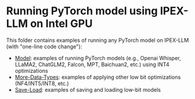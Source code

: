 # Running PyTorch model using IPEX-LLM on Intel GPU

This folder contains examples of running any PyTorch model on IPEX-LLM (with "one-line code change"):

- [Model](Model): examples of running PyTorch models (e.g., Openai Whisper, LLaMA2, ChatGLM2, Falcon, MPT, Baichuan2, etc.) using INT4 optimizations
- [More-Data-Types](More-Data-Types): examples of applying other low bit optimizations (NF4/INT5/INT8, etc.)
- [Save-Load](Save-Load): examples of saving and loading low-bit models
